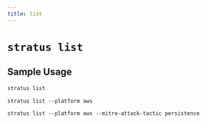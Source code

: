 ```yaml
---
title: list
---
```

# `stratus list`

## Sample Usage

```bash title="List all available attack techniques"
stratus list
```

```title="List available attack techniques for AWS"
stratus list --platform aws
```

```title="List available attack techniques for the MITRE ATT&CK 'persistence' tactic"
stratus list --platform aws --mitre-attack-tactic persistence
```